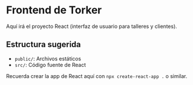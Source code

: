 # Frontend de Torker

Aquí irá el proyecto React (interfaz de usuario para talleres y clientes).

## Estructura sugerida
- `public/`: Archivos estáticos
- `src/`: Código fuente de React

Recuerda crear la app de React aquí con `npx create-react-app .` o similar. 